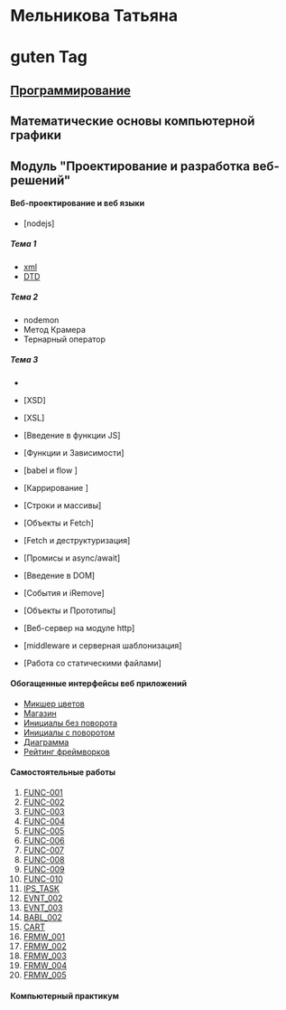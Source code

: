 # Мельникова Татьяна
# guten Tag
## [Программирование](programming.md)
## Математические основы компьютерной графики
## Модуль "Проектирование и разработка веб-решений"
#### Веб-проектирование и веб языки
   - [nodejs]
##### Тема 1
   - [xml](https://kodaktor.ru/xml_958d3)
   - [DTD](https://kodaktor.ru/dtd_174bf)
##### Тема 2
   - nodemon
   - Метод Крамера
   - Тернарный оператор
##### Тема 3
   - 


   - [XSD]
   - [XSL]
   - [Введение в функции JS]
   - [Функции и Зависимости]
   - [babel и flow ]
   - [Каррирование ]
   - [Строки и массивы]
   - [Объекты и Fetch]
   - [Fetch и деструктуризация] 
   - [Промисы и async/await] 
   - [Введение в DOM] 
   - [Cобытия и iRemove] 
   - [Объекты и Прототипы] 
   - [Веб-сервер на модуле http]
   - [middleware и серверная шаблонизация] 
   - [Работа со статическими файлами]
   
#### Обогащенные интерфейсы веб приложений
   - [Микшер цветов](https://kodaktor.ru/aff0fa8_4bbbd)
   - [Магазин](https://kodaktor.ru/custom_efb59)
   - [Инициалы без поворота](https://kodaktor.ru/click_19c1c)
   - [Инициалы с поворотом](https://kodaktor.ru/click_89b99)
   - [Диаграмма](https://kodaktor.ru/4a67562_1747b)
   - [Рейтинг фреймворков](https://kodaktor.ru/e7200bb_1749c)
   
   
#### Самостоятельные работы
   1. [FUNC-001](https://kodaktor.ru/task_func_68870)
   2. [FUNC-002](https://kodaktor.ru/task_func_8a942)
   3. [FUNC-003](https://kodaktor.ru/task_func_c621e)
   4. [FUNC-004](https://kodaktor.ru/task_func_14c29)
   5. [FUNC-005](https://kodaktor.ru/task_func_48db3)
   6. [FUNC-006](https://kodaktor.ru/task_func_170b8)
   7. [FUNC-007](https://kodaktor.ru/task_func_3302b)
   8. [FUNC-008](https://kodaktor.ru/task_func_c5cae)
   9. [FUNC-009](https://kodaktor.ru/task_func_5217b)
   10. [FUNC-010](https://kodaktor.ru/func_7ac04)
   11. [IPS_TASK](https://kodaktor.ru/243aa0c_478bf)
   12. [EVNT_002](https://kodaktor.ru/custom_eef25)
   13. [EVNT_003](https://kodaktor.ru/e7200bb_1749c)
   14. [BABL_002](https://kodaktor.ru/bind02032018_94feb)
   15. [CART](https://kodaktor.ru/custom_efb59)
   16. [FRMW_001](https://kodaktor.ru/react_state_3a671)
   17. [FRMW_002](https://kodaktor.ru/vue_starter_a0b48)
   18. [FRMW_003](https://kodaktor.ru/frmw_ee09b)
   19. [FRMW_004](https://kodaktor.ru/frmw_ce0a0)
   20. [FRMW_005](https://kodaktor.ru/aff0fa8_45dca)


#### Компьютерный практикум
